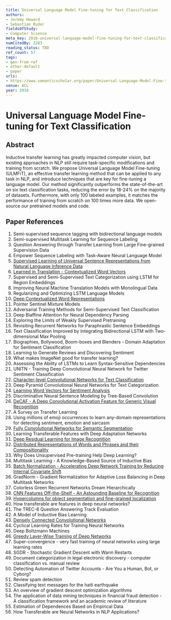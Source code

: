 ```yaml
---
title: Universal Language Model Fine-tuning for Text Classification
authors:
- Jeremy Howard
- Sebastian Ruder
fieldsOfStudy:
- Computer Science
meta_key: 2018-universal-language-model-fine-tuning-for-text-classification
numCitedBy: 2283
reading_status: TBD
ref_count: 57
tags:
- gen-from-ref
- other-default
- paper
urls:
- https://www.semanticscholar.org/paper/Universal-Language-Model-Fine-tuning-for-Text-Howard-Ruder/1e077413b25c4d34945cc2707e17e46ed4fe784a?sort=total-citations
venue: ACL
year: 2018
---
```


# Universal Language Model Fine-tuning for Text Classification

## Abstract

Inductive transfer learning has greatly impacted computer vision, but existing approaches in NLP still require task-specific modifications and training from scratch. We propose Universal Language Model Fine-tuning (ULMFiT), an effective transfer learning method that can be applied to any task in NLP, and introduce techniques that are key for fine-tuning a language model. Our method significantly outperforms the state-of-the-art on six text classification tasks, reducing the error by 18-24% on the majority of datasets. Furthermore, with only 100 labeled examples, it matches the performance of training from scratch on 100 times more data. We open-source our pretrained models and code.

## Paper References

1. Semi-supervised sequence tagging with bidirectional language models
2. Semi-supervised Multitask Learning for Sequence Labeling
3. Question Answering through Transfer Learning from Large Fine-grained Supervision Data
4. Empower Sequence Labeling with Task-Aware Neural Language Model
5. [Supervised Learning of Universal Sentence Representations from Natural Language Inference Data](2017-supervised-learning-of-universal-sentence-representations-from-natural-language-inference-data)
6. [Learned in Translation - Contextualized Word Vectors](2017-learned-in-translation-contextualized-word-vectors)
7. Supervised and Semi-Supervised Text Categorization using LSTM for Region Embeddings
8. Improving Neural Machine Translation Models with Monolingual Data
9. Regularizing and Optimizing LSTM Language Models
10. [Deep Contextualized Word Representations](2018-deep-contextualized-word-representations)
11. Pointer Sentinel Mixture Models
12. Adversarial Training Methods for Semi-Supervised Text Classification
13. Deep Biaffine Attention for Neural Dependency Parsing
14. Exploring the Limits of Weakly Supervised Pretraining
15. Revisiting Recurrent Networks for Paraphrastic Sentence Embeddings
16. Text Classification Improved by Integrating Bidirectional LSTM with Two-dimensional Max Pooling
17. Biographies, Bollywood, Boom-boxes and Blenders - Domain Adaptation for Sentiment Classification
18. Learning to Generate Reviews and Discovering Sentiment
19. What makes ImageNet good for transfer learning?
20. Assessing the Ability of LSTMs to Learn Syntax-Sensitive Dependencies
21. UNITN - Training Deep Convolutional Neural Network for Twitter Sentiment Classification
22. [Character-level Convolutional Networks for Text Classification](2015-character-level-convolutional-networks-for-text-classification)
23. Deep Pyramid Convolutional Neural Networks for Text Categorization
24. [Learning Word Vectors for Sentiment Analysis](2011-learning-word-vectors-for-sentiment-analysis)
25. Discriminative Neural Sentence Modeling by Tree-Based Convolution
26. [DeCAF - A Deep Convolutional Activation Feature for Generic Visual Recognition](2014-decaf-a-deep-convolutional-activation-feature-for-generic-visual-recognition)
27. A Survey on Transfer Learning
28. Using millions of emoji occurrences to learn any-domain representations for detecting sentiment, emotion and sarcasm
29. [Fully Convolutional Networks for Semantic Segmentation](2017-fully-convolutional-networks-for-semantic-segmentation)
30. Learning Transferable Features with Deep Adaptation Networks
31. [Deep Residual Learning for Image Recognition](2015-resnet.md)
32. [Distributed Representations of Words and Phrases and their Compositionality](2013-distributed-representations-of-words-and-phrases-and-their-compositionality)
33. Why Does Unsupervised Pre-training Help Deep Learning?
34. Multitask Learning - A Knowledge-Based Source of Inductive Bias
35. [Batch Normalization - Accelerating Deep Network Training by Reducing Internal Covariate Shift](2015-batch-normalization-accelerating-deep-network-training-by-reducing-internal-covariate-shift)
36. GradNorm - Gradient Normalization for Adaptive Loss Balancing in Deep Multitask Networks
37. Colorless Green Recurrent Networks Dream Hierarchically
38. [CNN Features Off-the-Shelf - An Astounding Baseline for Recognition](2014-cnn-features-off-the-shelf-an-astounding-baseline-for-recognition)
39. [Hypercolumns for object segmentation and fine-grained localization](2015-hypercolumns-for-object-segmentation-and-fine-grained-localization)
40. How transferable are features in deep neural networks?
41. The TREC-8 Question Answering Track Evaluation
42. A Model of Inductive Bias Learning
43. [Densely Connected Convolutional Networks](2017-densely-connected-convolutional-networks)
44. Cyclical Learning Rates for Training Neural Networks
45. Deep Boltzmann Machines
46. [Greedy Layer-Wise Training of Deep Networks](2006-greedy-layer-wise-training-of-deep-networks)
47. Super-convergence - very fast training of neural networks using large learning rates
48. SGDR - Stochastic Gradient Descent with Warm Restarts
49. Document categorization in legal electronic discovery - computer classification vs. manual review
50. Detecting Automation of Twitter Accounts - Are You a Human, Bot, or Cyborg?
51. Review spam detection
52. Classifying text messages for the haiti earthquake
53. An overview of gradient descent optimization algorithms
54. The application of data mining techniques in financial fraud detection - A classification framework and an academic review of literature
55. Estimation of Dependences Based on Empirical Data
56. How Transferable are Neural Networks in NLP Applications?
